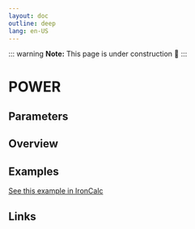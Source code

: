 ```yaml
---
layout: doc
outline: deep
lang: en-US
---
```


::: warning
**Note:** This page is under construction 🚧
:::

# POWER

## Parameters

## Overview

## Examples

[See this example in IronCalc](https://app.ironcalc.com/?filename=power)

## Links